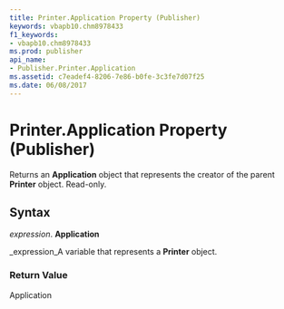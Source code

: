 ```yaml
---
title: Printer.Application Property (Publisher)
keywords: vbapb10.chm8978433
f1_keywords:
- vbapb10.chm8978433
ms.prod: publisher
api_name:
- Publisher.Printer.Application
ms.assetid: c7eadef4-8206-7e86-b0fe-3c3fe7d07f25
ms.date: 06/08/2017
---
```



# Printer.Application Property (Publisher)

Returns an **Application** object that represents the creator of the parent **Printer** object. Read-only.


## Syntax

 _expression_. **Application**

 _expression_A variable that represents a **Printer** object.


### Return Value

Application


